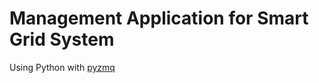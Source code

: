 # Management Application for Smart Grid System
Using Python with [pyzmq](https://learning-0mq-with-pyzmq.readthedocs.io/en/latest/pyzmq/pyzmq.html)
